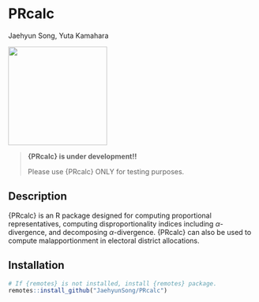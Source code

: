 # PRcalc
Jaehyun Song, Yuta Kamahara

<img src="https://www.jaysong.net/PRcalc/figs/prcalc.png"
data-fig-align="center" width="200" />

> **{PRcalc} is under development!!**
>
> Please use {PRcalc} ONLY for testing purposes.

## Description

{PRcalc} is an R package designed for computing proportional
representatives, computing disproportionality indices including
*α*-divergence, and decomposing *α*-divergence. {PRcalc} can also be
used to compute malapportionment in electoral district allocations.

## Installation

``` r
# If {remotes} is not installed, install {remotes} package.
remotes::install_github("JaehyunSong/PRcalc")
```
